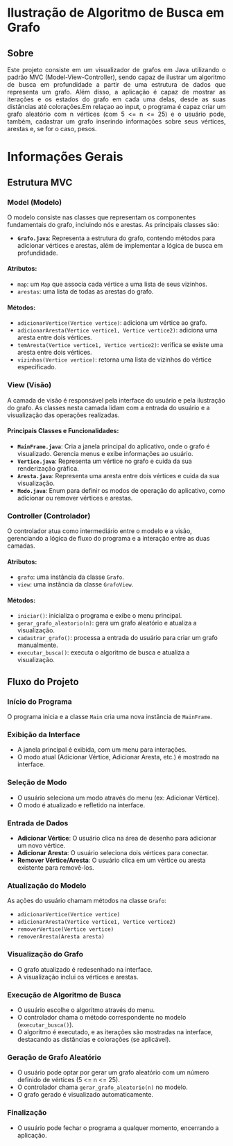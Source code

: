 # Ilustração de Algoritmo de Busca em Grafo 
## Sobre
<div style="text-align: justify;">
Este projeto consiste em um visualizador de grafos em Java utilizando o padrão MVC (Model-View-Controller), sendo capaz de ilustrar um algoritmo de busca em profundidade a partir de uma estrutura de dados que representa um grafo. Além disso, a aplicação é capaz de mostrar as iterações e os estados do grafo em cada uma delas, desde as suas distâncias até colorações.Em relaçao ao input, o programa é capaz criar um grafo aleatório com n vértices (com 5 <= n <= 25) e o usuário pode, também, cadastrar um grafo inserindo informações sobre seus vértices, arestas e, se for o caso, pesos.
</div>

# Informações Gerais
## Estrutura MVC
### Model (Modelo)
O modelo consiste nas classes que representam os componentes fundamentais do grafo, incluindo nós e arestas. As principais classes são:

- **`Grafo.java`**: Representa a estrutura do grafo, contendo métodos para adicionar vértices e arestas, além de implementar a lógica de busca em profundidade.

#### Atributos:
- `map`: um `Map` que associa cada vértice a uma lista de seus vizinhos.
- `arestas`: uma lista de todas as arestas do grafo.

#### Métodos:
- `adicionarVertice(Vertice vertice)`: adiciona um vértice ao grafo.
- `adicionarAresta(Vertice vertice1, Vertice vertice2)`: adiciona uma aresta entre dois vértices.
- `temAresta(Vertice vertice1, Vertice vertice2)`: verifica se existe uma aresta entre dois vértices.
- `vizinhos(Vertice vertice)`: retorna uma lista de vizinhos do vértice especificado.

### View (Visão)
A camada de visão é responsável pela interface do usuário e pela ilustração do grafo. As classes nesta camada lidam com a entrada do usuário e a visualização das operações realizadas.

#### Principais Classes e Funcionalidades:
- **`MainFrame.java`**: Cria a janela principal do aplicativo, onde o grafo é visualizado. Gerencia menus e exibe informações ao usuário.
- **`Vertice.java`**: Representa um vértice no grafo e cuida da sua renderização gráfica.
- **`Aresta.java`**: Representa uma aresta entre dois vértices e cuida da sua visualização.
- **`Modo.java`**: Enum para definir os modos de operação do aplicativo, como adicionar ou remover vértices e arestas.

### Controller (Controlador)
O controlador atua como intermediário entre o modelo e a visão, gerenciando a lógica de fluxo do programa e a interação entre as duas camadas.

#### Atributos:
- `grafo`: uma instância da classe `Grafo`.
- `view`: uma instância da classe `GrafoView`.

#### Métodos:
- `iniciar()`: inicializa o programa e exibe o menu principal.
- `gerar_grafo_aleatorio(n)`: gera um grafo aleatório e atualiza a visualização.
- `cadastrar_grafo()`: processa a entrada do usuário para criar um grafo manualmente.
- `executar_busca()`: executa o algoritmo de busca e atualiza a visualização.

## Fluxo do Projeto

### Início do Programa
O programa inicia e a classe `Main` cria uma nova instância de `MainFrame`.

### Exibição da Interface
- A janela principal é exibida, com um menu para interações.  
- O modo atual (Adicionar Vértice, Adicionar Aresta, etc.) é mostrado na interface.

### Seleção de Modo
- O usuário seleciona um modo através do menu (ex: Adicionar Vértice).  
- O modo é atualizado e refletido na interface.

### Entrada de Dados
- **Adicionar Vértice**: O usuário clica na área de desenho para adicionar um novo vértice.
- **Adicionar Aresta**: O usuário seleciona dois vértices para conectar.
- **Remover Vértice/Aresta**: O usuário clica em um vértice ou aresta existente para removê-los.

### Atualização do Modelo
As ações do usuário chamam métodos na classe `Grafo`:
- `adicionarVertice(Vertice vertice)`
- `adicionarAresta(Vertice vertice1, Vertice vertice2)`
- `removerVertice(Vertice vertice)`
- `removerAresta(Aresta aresta)`

### Visualização do Grafo
- O grafo atualizado é redesenhado na interface.  
- A visualização inclui os vértices e arestas.

### Execução de Algoritmo de Busca
- O usuário escolhe o algoritmo através do menu.  
- O controlador chama o método correspondente no modelo (`executar_busca()`).  
- O algoritmo é executado, e as iterações são mostradas na interface, destacando as distâncias e colorações (se aplicável).

### Geração de Grafo Aleatório
- O usuário pode optar por gerar um grafo aleatório com um número definido de vértices (5 <= n <= 25).  
- O controlador chama `gerar_grafo_aleatorio(n)` no modelo.  
- O grafo gerado é visualizado automaticamente.

### Finalização
- O usuário pode fechar o programa a qualquer momento, encerrando a aplicação.

